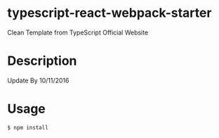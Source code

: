 # typescript-react-webpack-starter
Clean Template from TypeScript Official Website

# Description
Update By 10/11/2016

# Usage

```
$ npm install
```
